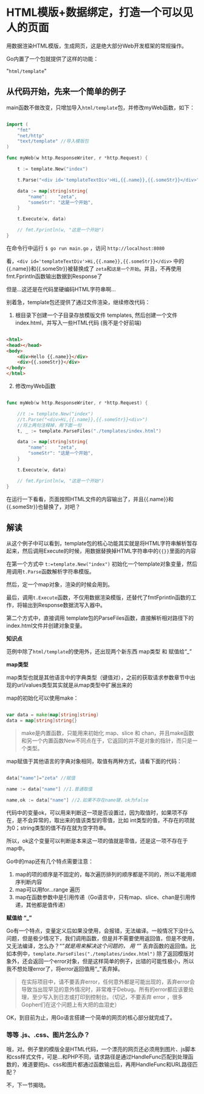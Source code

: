 # HTML模版+数据绑定，打造一个可以见人的页面

用数据渲染HTML模版，生成网页，这是绝大部分Web开发框架的常规操作。

Go内置了一个包就提供了这样的功能：

"`html/template`"

## 从代码开始，先来一个简单的例子

main函数不做改变，只增加导入`html/template`包，并修改myWeb函数，如下：

```go

import (
    "fmt"
    "net/http"
    "text/template" //导入模版包
)

func myWeb(w http.ResponseWriter, r *http.Request) {

    t := template.New("index")

    t.Parse("<div id='templateTextDiv'>Hi,{{.name}},{{.someStr}}</div>")

    data := map[string]string{
        "name":    "zeta",
        "someStr": "这是一个开始",
    }

    t.Execute(w, data)

    // fmt.Fprintln(w, "这是一个开始")
}

```

在命令行中运行 `$ go run main.go` ，访问 `http://localhost:8080`

看，`<div id='templateTextDiv'>Hi,{{.name}},{{.someStr}}</div>` 中的{{.name}}和{{.someStr}}被替换成了 `zeta`和`这是一个开始`。并且，不再使用fmt.Fprintln函数输出数据到Response了

但是...这还是在代码里硬编码HTML字符串啊...

别着急，template包还提供了通过文件渲染，继续修改代码：

1. 根目录下创建一个子目录存放模版文件 templates, 然后创建一个文件 index.html，并写入一些HTML代码 (我不是个好前端)

```html

<html>
<head></head>
<body>
    <div>Hello {{.name}}</div>
    <div>{{.someStr}}</div>
</body>
</html>

```

2. 修改myWeb函数

```go

func myWeb(w http.ResponseWriter, r *http.Request) {

    //t := template.New("index")
    //t.Parse("<div>Hi,{{.name}},{{.someStr}}<div>")
    //将上两句注释掉，用下面一句
    t, _ := template.ParseFiles("./templates/index.html")

    data := map[string]string{
        "name":    "zeta",
        "someStr": "这是一个开始",
    }

    t.Execute(w, data)

    // fmt.Fprintln(w, "这是一个开始")
}

```

在运行一下看看，页面按照HTML文件的内容输出了，并且{{.name}}和{{.someStr}}也替换了，对吧？

## 解读

从这个例子中可以看到，template包的核心功能其实就是将HTML字符串解析暂存起来，然后调用Execute的时候，用数据替换掉HTML字符串中的`{{}}`里面的内容

在第一个方式中 `t:=template.New("index")` 初始化一个template对象变量，然后用调用`t.Parse`函数解析字符串模版。

然后，定一个map对象，渲染的时候会用到。

最后，调用`t.Execute`函数，不仅用数据渲染模版，还替代了fmtFprintln函数的工作，将输出到Response数据流写入器中。

第二个方式中，直接调用 template包的ParseFiles函数，直接解析相对路径下的index.html文件并创建对象变量。

**知识点**

范例中除了`html/template`的使用外，还出现两个新东西 map类型 和 赋值给“_”

**map类型**

map类型也就是其他语言中的字典类型（键值对），之前的获取请求参数章节中出现的url/values类型其实就是从map类型中扩展出来的

map的初始化可以使用make：

```go

var data = make(map[string]string)
data = map[string]string{}

```

> make是内置函数，只能用来初始化 map、slice 和 chan，并且make函数和另一个内置函数New不同点在于，它返回的并不是对象的指针，而只是一个类型。

map赋值于其他语言的字典对象相同，取值有两种方式，请看下面的代码：

```go

data["name"]="zeta" //赋值

name := data["name"] //1.普通取值

name,ok := data["name"] //2.如果不存在name键，ok为false

```

代码中的变量ok，可以用来判断这一项是否设置过，因为取值时，如果项不存在，是不会异常的，取出来的值该类型的零值，比如 int类型的值，不存在的项就为0；string类型的值不存在就为空字符串。

所以，ok这个变量可以判断是本来这一项的值就是零值，还是这一项不存在于map中。

Go中的map还有几个特点需要注意：

1. map的项的顺序是不固定的，每次遍历排列的顺序都是不同的，所以不能用顺序判断内容
2. map可以用for...range 遍历
3. map在函数参数中是引用传递（Go语言中，只有map、slice、chan是引用传递，其他都是值传递）
   
**赋值给 “_”**

Go有一个特点，变量定义后如果没使用，会报错，无法编译。一般情况下没什么问题，但是极少情况下，我们调用函数，但是并不需要使用返回值，但是不使用，又无法编译，怎么办？“_”就是用来解决这个问题的， 用 “_” 丢弃函数的返回值。比如本例中，`template.ParseFiles("./templates/index.html")` 除了返回模版对象外，还会返回一个error对象，但是这样简单的例子，出错的可能性极小，所以我不想处理error了，将error返回值用“_”丢弃掉。

> 在实际项目中，请不要丢弃error，任何意外都是可能出现的，丢弃error会导致当出现罕见的意外情况时，非常难于Debug。所有的error都应该要处理，至少写入到日志或打印到控制台。（切记，不要丢弃 error ，很多Gopher们在这个问题上有大把的血泪史）

OK，到目前为止，用Go语言搭建一个简单的网页的核心部分就完成了。

### 等等 .js、.css、图片怎么办？

哦，对。例子里的模版全是HTML代码，一个漂亮的网页还必须用到图片、js脚本和css样式文件，可是...和PHP不同，请求路径是通过HandleFunc匹配到处理函数的，难道要把js、css和图片都通过函数输出后，再用HandleFunc和URL路径匹配？

不，下一节揭晓。

